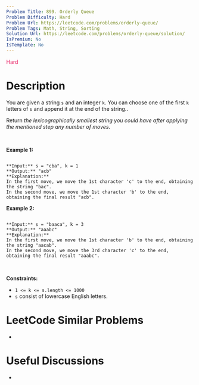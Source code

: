 ```yaml
---
Problem Title: 899. Orderly Queue
Problem Difficulty: Hard
Problem Url: https://leetcode.com/problems/orderly-queue/
Problem Tags: Math, String, Sorting
Solution Url: https://leetcode.com/problems/orderly-queue/solution/
IsPremium: No
IsTemplate: No
---
```


<span style="color: rgb(233, 30, 99);">Hard</span>

# Description

You are given a string `s` and an integer `k`. You can choose one of the first `k` letters of `s` and append it at the end of the string..


Return *the lexicographically smallest string you could have after applying the mentioned step any number of moves*.


 


**Example 1:**



```

**Input:** s = "cba", k = 1
**Output:** "acb"
**Explanation:** 
In the first move, we move the 1st character 'c' to the end, obtaining the string "bac".
In the second move, we move the 1st character 'b' to the end, obtaining the final result "acb".

```

**Example 2:**



```

**Input:** s = "baaca", k = 3
**Output:** "aaabc"
**Explanation:** 
In the first move, we move the 1st character 'b' to the end, obtaining the string "aacab".
In the second move, we move the 3rd character 'c' to the end, obtaining the final result "aaabc".

```

 


**Constraints:**


* `1 <= k <= s.length <= 1000`
* `s` consist of lowercase English letters.




# LeetCode Similar Problems

- []()

# Useful Discussions

- []()
